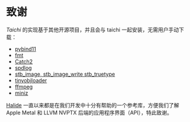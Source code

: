 # 致谢

_Taichi_ 的实现基于其他开源项目，并且会与 taichi 一起安装，无需用户手动下载：

- [pybind11](https://github.com/pybind/pybind11)
- [fmt](https://github.com/fmtlib/fmt)
- [Catch2](https://github.com/catchorg/Catch2)
- [spdlog](https://github.com/gabime/spdlog)
- [stb_image, stb_image_write stb_truetype](https://github.com/nothings/stb)
- [tinyobjloader](https://github.com/syoyo/tinyobjloader)
- [ffmpeg](https://www.ffmpeg.org/)
- [miniz](https://github.com/richgel999/miniz)

[Halide](https://halide-lang.org/) 一直以来都是在我们开发中十分有帮助的一个参考库，方便我们了解 Apple Metal 和 LLVM NVPTX 后端的应用程序界面（API），特此致谢。
